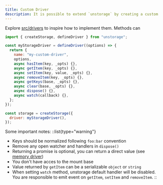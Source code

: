```yaml
---
title: Custom Driver
description: It is possible to extend `unstorage` by creating a custom driver.
---
```


Explore [src/drivers](https://github.com/unjs/unstorage/tree/main/src/drivers) to inspire how to implement them. Methods can

```js
import { createStorage, defineDriver } from "unstorage";

const myStorageDriver = defineDriver((options) => {
  return {
    name: "my-custom-driver",
    options,
    async hasItem(key, _opts) {},
    async getItem(key, _opts) {},
    async setItem(key, value, _opts) {},
    async removeItem(key, _opts) {},
    async getKeys(base, _opts) {},
    async clear(base, _opts) {},
    async dispose() {},
    async watch(callback) {},
  };
});

const storage = createStorage({
  driver: myStorageDriver(),
});
```

Some important notes:
::list{type="warning"}

- Keys should be normalized following `foo:bar` convention
- Remove any open watcher and handlers in `dispose()`
- Returning a promise is optional, you can return a direct value (see [memory driver](https://github.com/unjs/unstorage/blob/main/src/drivers/memory.ts))
- You don't have acces to the mount base
- Value returned by `getItem` can be a serializable `object` or `string`
- When setting `watch` method, unstorage default handler will be disabled. You are responsible to emit event on `getItem`, `setItem` and `removeItem`.
  ::
